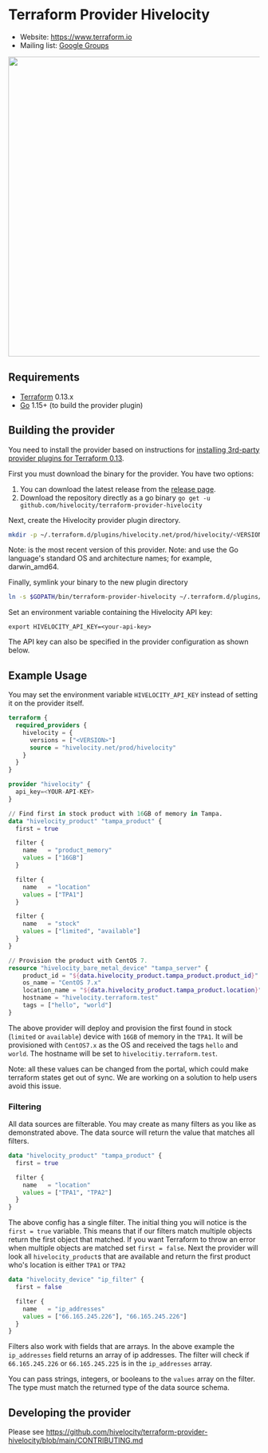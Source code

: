 Terraform Provider Hivelocity 
=============================

- Website: https://www.terraform.io
- Mailing list: [Google Groups](http://groups.google.com/group/terraform-tool)

<img src="https://cdn.rawgit.com/hashicorp/terraform-website/master/content/source/assets/images/logo-hashicorp.svg" width="600px">

Requirements
------------

-	[Terraform](https://www.terraform.io/downloads.html) 0.13.x
-	[Go](https://golang.org/doc/install) 1.15+ (to build the provider plugin)

Building the provider
---------------------

You need to install the provider based on instructions for [installing 3rd-party provider plugins for Terraform 0.13](https://www.hashicorp.com/blog/automatic-installation-of-third-party-providers-with-terraform-0-13).

First you must download the binary for the provider.  You have two options:

1. You can download the latest release from the [release page](https://github.com/hivelocity/terraform-provider-hivelocity/releases).
2. Download the repository directly as a go binary `go get -u github.com/hivelocity/terraform-provider-hivelocity`

Next, create the Hivelocity provider plugin directory. 

```sh
mkdir -p ~/.terraform.d/plugins/hivelocity.net/prod/hivelocity/<VERSION>/<OS>_<ARCH>
```

Note: <VERSION> is the most recent version of this provider.
Note: <OS> and <ARCH> use the Go language's standard OS and architecture names; for example, darwin_amd64.

Finally, symlink your binary to the new plugin directory

```sh
ln -s $GOPATH/bin/terraform-provider-hivelocity ~/.terraform.d/plugins/hivelocity.net/prod/hivelocity/<VERSION>/<OS>_<ARCH>/terraform-provider-hivelocity
```

Set an environment variable containing the Hivelocity API key:
```
export HIVELOCITY_API_KEY=<your-api-key>
```
The API key can also be specified in the provider configuration as shown below.

Example Usage
-------------

You may set the environment variable `HIVELOCITY_API_KEY` instead of setting it on the provider itself.

```tf
terraform {
  required_providers {
    hivelocity = {
      versions = ["<VERSION>"]
      source = "hivelocity.net/prod/hivelocity"
    }
  }
}

provider "hivelocity" {
  api_key=<YOUR-API-KEY>
}

// Find first in stock product with 16GB of memory in Tampa.
data "hivelocity_product" "tampa_product" {
  first = true

  filter {
    name   = "product_memory"
    values = ["16GB"]
  }

  filter {
    name   = "location"
    values = ["TPA1"]
  }

  filter {
    name   = "stock"
    values = ["limited", "available"]
  }
}

// Provision the product with CentOS 7.
resource "hivelocity_bare_metal_device" "tampa_server" {
    product_id = "${data.hivelocity_product.tampa_product.product_id}"
    os_name = "CentOS 7.x"
    location_name = "${data.hivelocity_product.tampa_product.location}"
    hostname = "hivelocity.terraform.test"
    tags = ["hello", "world"]
}
```

The above provider will deploy and provision the first found in stock (`limited` or `available`) device with `16GB` of memory in the `TPA1`.
It will be provisioned with `CentOS7.x` as the OS and received the tags `hello` and `world`.  The hostname will be set to
`hivelocitiy.terraform.test`.

Note: all these values can be changed from the portal, which could make terraform states get out of sync.  We are working on 
a solution to help users avoid this issue.

### Filtering

All data sources are filterable.  You may create as many filters as you like as demonstrated above. The data source will return the value that matches all filters.

```tf
data "hivelocity_product" "tampa_product" {
  first = true

  filter {
    name   = "location"
    values = ["TPA1", "TPA2"]
  }
}
```

The above config has a single filter. The initial thing you will notice is the `first = true` variable.  This means
that if our filters match multiple objects return the first object that matched.  If you want Terraform to throw an error
 when multiple objects are matched set `first = false`.   Next the provider will look all `hivelocity_product`s that are available and return
the first product who's location is either `TPA1` or `TPA2`

```tf
data "hivelocity_device" "ip_filter" {
  first = false

  filter {
    name   = "ip_addresses"
    values = ["66.165.245.226"], "66.165.245.226"]
  }
}
```

Filters also work with fields that are arrays. In the above example the `ip_addresses` field returns an array of ip addresses.
The filter will check if `66.165.245.226` or `66.165.245.225` is in the `ip_addresses` array.

You can pass strings, integers, or booleans to the `values` array on the filter. The type must match the returned type of the
data source schema.

Developing the provider
---------------------------

Please see https://github.com/hivelocity/terraform-provider-hivelocity/blob/main/CONTRIBUTING.md



